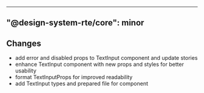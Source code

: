 ---
  "@design-system-rte/core": minor
  ---
  
  ## Changes

- add error and disabled props to TextInput component and update stories
- enhance TextInput component with new props and styles for better usability
- format TextInputProps for improved readability
- add TextInput types and prepared file for component
